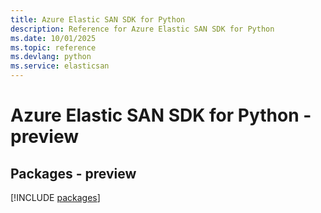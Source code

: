 ```yaml
---
title: Azure Elastic SAN SDK for Python
description: Reference for Azure Elastic SAN SDK for Python
ms.date: 10/01/2025
ms.topic: reference
ms.devlang: python
ms.service: elasticsan
---
```

# Azure Elastic SAN SDK for Python - preview
## Packages - preview
[!INCLUDE [packages](elastic-san-index.md)]